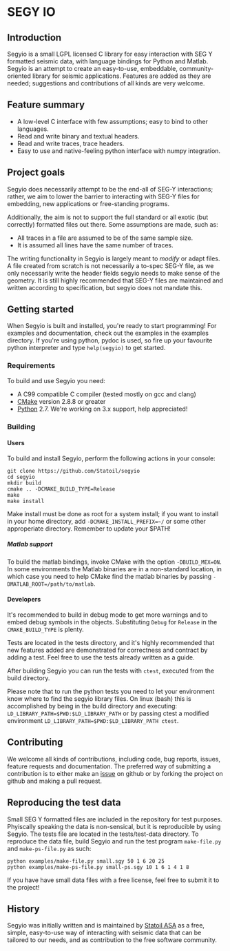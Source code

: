 # SEGY IO #

## Introduction ##

Segyio is a small LGPL licensed C library for easy interaction with SEG Y
formatted seismic data, with language bindings for Python and Matlab. Segyio is
an attempt to create an easy-to-use, embeddable, community-oriented library for
seismic applications. Features are added as they are needed; suggestions and
contributions of all kinds are very welcome.

## Feature summary ##
 * A low-level C interface with few assumptions; easy to bind to other
   languages.
 * Read and write binary and textual headers.
 * Read and write traces, trace headers.
 * Easy to use and native-feeling python interface with numpy integration.

## Project goals ##

Segyio does necessarily attempt to be the end-all of SEG-Y interactions;
rather, we aim to lower the barrier to interacting with SEG-Y files for
embedding, new applications or free-standing programs.

Additionally, the aim is not to support the full standard or all exotic (but
correctly) formatted files out there. Some assumptions are made, such as:

 * All traces in a file are assumed to be of the same sample size.
 * It is assumed all lines have the same number of traces.

The writing functionality in Segyio is largely meant to *modify* or adapt
files. A file created from scratch is not necessarily a to-spec SEG-Y file, as
we only necessarily write the header fields segyio needs to make sense of the
geometry. It is still highly recommended that SEG-Y files are maintained and
written according to specification, but segyio does not mandate this.

## Getting started ##

When Segyio is built and installed, you're ready to start programming! For
examples and documentation, check out the examples in the examples directory.
If you're using python, pydoc is used, so fire up your favourite python
interpreter and type `help(segyio)` to get started.

### Requirements ###

To build and use Segyio you need:
 * A C99 compatible C compiler (tested mostly on gcc and clang)
 * [CMake](https://cmake.org/) version 2.8.8 or greater
 * [Python](https://www.python.org/) 2.7. We're working on 3.x support, help
   appreciated!

### Building ###

#### Users ####

To build and install Segyio, perform the following actions in your console:

```
git clone https://github.com/Statoil/segyio
cd segyio
mkdir build
cmake .. -DCMAKE_BUILD_TYPE=Release
make
make install
```

Make install must be done as root for a system install; if you want to install
in your home directory, add `-DCMAKE_INSTALL_PREFIX=~/` or some other
approperiate directory. Remember to update your $PATH!

##### Matlab support #####

To build the matlab bindings, invoke CMake with the option `-DBUILD_MEX=ON`. In
some environments the Matlab binaries are in a non-standard location, in which
case you need to help CMake find the matlab binaries by passing
`-DMATLAB_ROOT=/path/to/matlab`.

#### Developers ####

It's recommended to build in debug mode to get more warnings and to embed debug
symbols in the objects. Substituting `Debug` for `Release` in the
`CMAKE_BUILD_TYPE` is plenty.

Tests are located in the tests directory, and it's highly recommended that new
features added are demonstrated for correctness and contract by adding a test.
Feel free to use the tests already written as a guide.

After building Segyio you can run the tests with `ctest`, executed from the
build directory.

Please note that to run the python tests you need to let your environment know
where to find the segyio library files. On linux (bash) this is accomplished by being
in the build directory and executing: `LD_LIBRARY_PATH=$PWD:$LD_LIBRARY_PATH`
or by passing ctest a modified environment
`LD_LIBRARY_PATH=$PWD:$LD_LIBRARY_PATH ctest`.

## Contributing ##

We welcome all kinds of contributions, including code, bug reports, issues,
feature requests and documentation. The preferred way of submitting a
contribution is to either make an
[issue](https://github.com/Statoil/SegyIO/issues) on github or by forking the
project on github and making a pull request.

## Reproducing the test data ##

Small SEG Y formatted files are included in the repository for test purposes.
Phyiscally speaking the data is non-sensical, but it is reproducible by using
Segyio. The tests file are located in the tests/test-data directory. To
reproduce the data file, build Segyio and run the test program `make-file.py`
and `make-ps-file.py` as such:

```
python examples/make-file.py small.sgy 50 1 6 20 25
python examples/make-ps-file.py small-ps.sgy 10 1 6 1 4 1 8
```

If you have have small data files with a free license, feel free to submit it
to the project!

## History ##
Segyio was initially written and is maintained by [Statoil
ASA](http://www.statoil.com/) as a free, simple, easy-to-use way of interacting
with seismic data that can be tailored to our needs, and as contribution to the
free software community.
